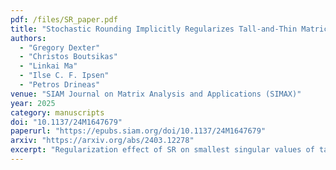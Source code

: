 ```yaml
---
pdf: /files/SR_paper.pdf
title: "Stochastic Rounding Implicitly Regularizes Tall-and-Thin Matrices"
authors:
  - "Gregory Dexter"
  - "Christos Boutsikas"
  - "Linkai Ma"
  - "Ilse C. F. Ipsen"
  - "Petros Drineas"
venue: "SIAM Journal on Matrix Analysis and Applications (SIMAX)"
year: 2025
category: manuscripts
doi: "10.1137/24M1647679"
paperurl: "https://epubs.siam.org/doi/10.1137/24M1647679"
arxiv: "https://arxiv.org/abs/2403.12278"
excerpt: "Regularization effect of SR on smallest singular values of tall and thin matrices."
---
```


